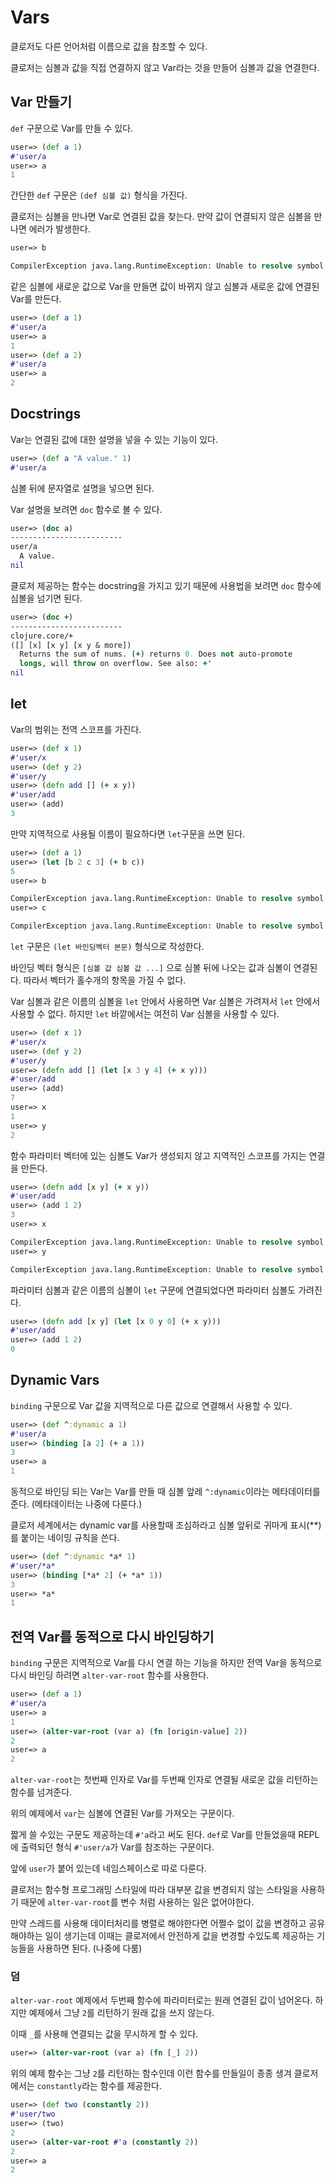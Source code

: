 # Vars

클로저도 다른 언어처럼 이름으로 값을 참조할 수 있다.

클로저는 심볼과 값을 직접 연결하지 않고 Var라는 것을 만들어 심볼과 값을 연결한다.

## Var 만들기

`def` 구문으로 Var를 만들 수 있다. 

```clojure
user=> (def a 1)
#'user/a
user=> a
1
```

간단한 `def` 구문은 `(def 심볼 값)` 형식을 가진다.

클로저는 심볼을 만나면 Var로 연결된 값을 찾는다. 만약 값이 연결되지 않은 심볼을 만나면 에러가 발생한다.

```clojure
user=> b

CompilerException java.lang.RuntimeException: Unable to resolve symbol: b in this context, compiling:(NO_SOURCE_PATH:0:0) 
```

같은 심볼에 새로운 값으로 Var을 만들면 값이 바뀌지 않고 심볼과 새로운 값에 연결된 Var를 만든다.

```clojure
user=> (def a 1)
#'user/a
user=> a
1
user=> (def a 2)
#'user/a
user=> a
2
```

## Docstrings

Var는 연결된 값에 대한 설명을 넣을 수 있는 기능이 있다.

```clojure
user=> (def a "A value." 1)
#'user/a
```

심볼 뒤에 문자열로 설명을 넣으면 된다.

Var 설명을 보려면 `doc` 함수로 볼 수 있다.

```clojure
user=> (doc a)
-------------------------
user/a
  A value.
nil
```

클로저 제공하는 함수는 docstring을 가지고 있기 때문에 사용법을 보려면 `doc` 함수에 심볼을 넘기면 된다.

```clojure
user=> (doc +)
-------------------------
clojure.core/+
([] [x] [x y] [x y & more])
  Returns the sum of nums. (+) returns 0. Does not auto-promote
  longs, will throw on overflow. See also: +'
nil
```

## let

Var의 범위는 전역 스코프를 가진다.

```clojure
user=> (def x 1)
#'user/x
user=> (def y 2)
#'user/y
user=> (defn add [] (+ x y))
#'user/add
user=> (add)
3
```

만약 지역적으로 사용될 이름이 필요하다면 `let`구문을 쓰면 된다. 

```clojure
user=> (def a 1)
user=> (let [b 2 c 3] (+ b c))
5
user=> b

CompilerException java.lang.RuntimeException: Unable to resolve symbol: b in this context, compiling:(NO_SOURCE_PATH:0:
user=> c

CompilerException java.lang.RuntimeException: Unable to resolve symbol: c in this context, compiling:(NO_SOURCE_PATH:0:0)
```

`let` 구문은 `(let 바인딩벡터 본문)` 형식으로 작성한다.

바인딩 벡터 형식은 `[심볼 값 심볼 값 ...]` 으로 심볼 뒤에 나오는 값과 심볼이 연결된다. 따라서 벡터가 홀수개의 항목을 가질 수 없다.

Var 심볼과 같은 이름의 심볼을 `let` 안에서 사용하면 Var 심볼은 가려져서 `let` 안에서 사용할 수 없다. 하지만 `let` 바깥에서는 여전히 Var 심볼을 사용할 수 있다.

```clojure
user=> (def x 1)
#'user/x
user=> (def y 2)
#'user/y
user=> (defn add [] (let [x 3 y 4] (+ x y)))
#'user/add
user=> (add)
7
user=> x
1
user=> y
2
```

함수 파라미터 벡터에 있는 심볼도 Var가 생성되지 않고 지역적인 스코프를 가지는 연결을 만든다.

```clojure
user=> (defn add [x y] (+ x y))
#'user/add
user=> (add 1 2)
3
user=> x

CompilerException java.lang.RuntimeException: Unable to resolve symbol: x in this context, compiling:(NO_SOURCE_PATH:0:0) 
user=> y

CompilerException java.lang.RuntimeException: Unable to resolve symbol: y in this context, compiling:(NO_SOURCE_PATH:0:0) 
```

파라미터 심볼과 같은 이름의 심볼이 `let` 구문에 연결되었다면 파라미터 심볼도 가려진다.

```clojure
user=> (defn add [x y] (let [x 0 y 0] (+ x y)))
#'user/add
user=> (add 1 2)
0
```

## Dynamic Vars

`binding` 구문으로 Var 값을 지역적으로 다른 값으로 연결해서 사용할 수 있다.

```clojure
user=> (def ^:dynamic a 1)
#'user/a
user=> (binding [a 2] (+ a 1))
3
user=> a
1
```

동적으로 바인딩 되는 Var는 Var를 만들 때 심볼 앞레 `^:dynamic`이라는 메타데이터를 준다. (메타데이터는 나중에 다룬다.)

클로저 세계에서는 dynamic var를 사용할때 조심하라고 심볼 앞뒤로 귀마게 표시(**)를 붙이는 네이밍 규칙을 쓴다.

```clojure
user=> (def ^:dynamic *a* 1)
#'user/*a*
user=> (binding [*a* 2] (+ *a* 1))
3
user=> *a*
1
```

## 전역 Var를 동적으로 다시 바인딩하기

`binding` 구문은 지역적으로 Var를 다시 연결 하는 기능을 하지만 전역 Var을 동적으로 다시 바인딩 하려면 `alter-var-root` 함수를 사용한다.


```clojure
user=> (def a 1)
#'user/a
user=> a
1
user=> (alter-var-root (var a) (fn [origin-value] 2))
2
user=> a
2
```

`alter-var-root`는 첫번째 인자로 Var를 두번째 인자로 연결될 새로운 값을 리턴하는 함수를 넘겨준다.

위의 예제에서 `var`는 심볼에 연결된 Var를 가져오는 구문이다.

짧게 쓸 수있는 구문도 제공하는데 `#'a`라고 써도 된다. `def`로 Var를 만들었을때 REPL에 출력되던 형식 `#'user/a`가 Var를 참조하는 구문이다.

앞에 `user`가 붙어 있는데 네임스페이스로 따로 다룬다.

클로저는 함수형 프로그래밍 스타일에 따라 대부분 값을 변경되지 않는 스타일을 사용하기 때문에 `alter-var-root`를 변수 처럼 사용하는 일은 없어야한다.

만약 스레드를 사용해 데이터처리를 병렬로 해야한다면 어쩔수 없이 값을 변경하고 공유해야하는 일이 생기는데 이때는 클로저에서 안전하게 값을 변경할 수있도록 제공하는 기능들을 사용하면 된다. (나중에 다룸)

### 덤

`alter-var-root` 예제에서 두번째 함수에 파라미터로는 원래 연결된 값이 넘어온다. 하지만 예제에서  그냥 `2`를 리턴하기 원래 값을 쓰지 않는다.

이때 `_`를 사용해 연결되는 값을 무시하게 할 수 있다.

```clojure
user=> (alter-var-root (var a) (fn [_] 2))
```

위의 예제 함수는 그냥 `2`를 리턴하는 함수인데 이런 함수를 만들일이 종종 생겨 클로저에서는 `constantly`라는 함수를 제공한다.

```clojure
user=> (def two (constantly 2))
#'user/two
user=> (two)
2
user=> (alter-var-root #'a (constantly 2))
2
user=> a
2
```




